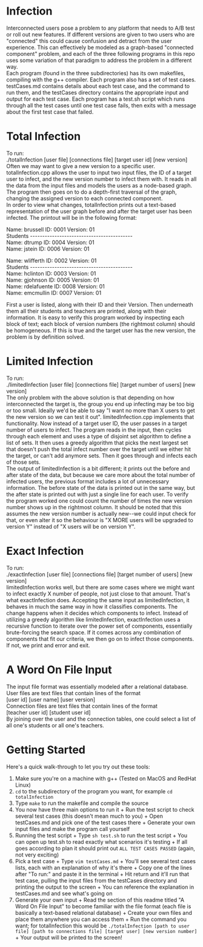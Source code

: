 # Infection
Interconnected users pose a problem to any platform that needs to A/B test or roll out new features. If different versions are given to two users who are "connected" this could cause confusion and detract from the user experience. This can effectively be modeled as a graph-based "connected component" problem, and each of the three following programs in this repo uses some variation of that paradigm to address the problem in a different way.  
Each program (found in the three subdirectories) has its own makefiles, compiling with the g++ compiler. Each program also has a set of test cases. testCases.md contains details about each test case, and the command to run them, and the testCases directory contains the appropriate input and output for each test case. Each program has a test.sh script which runs through all the test cases until one test case fails, then exits with a message about the first test case that failed.  

# Total Infection
To run:  
./totalInfection [user file] [connections file] [target user id] [new version]  
Often we may want to give a new version to a specific user. totalInfection.cpp allows the user to input two input files, the ID of a target user to infect, and the new version number to infect them with. It reads in all the data from the input files and models the users as a node-based graph. The program then goes on to do a depth-first traversal of the graph, changing the assigned version to each connected component.  
In order to view what changes, totalInfection prints out a text-based representation of the user graph before and after the target user has been infected. The printout will be in the following format:  

Name:   brussell        ID: 0001        Version: 01  
Students ------------------------------------------  
Name:     dtrump        ID: 0004        Version: 01  
Name:     jstein        ID: 0006        Version: 01  


Name:  wlifferth        ID: 0002        Version: 01  
Students ------------------------------------------  
Name:   hclinton        ID: 0003        Version: 01  
Name:   gjohnson        ID: 0005        Version: 01  
Name: rdelafuente       ID: 0008        Version: 01  
Name:  emcmullin        ID: 0007        Version: 01  

First a user is listed, along with their ID and their Version. Then underneath them all their students and teachers are printed, along with their information. It is easy to verify this program worked by inspecting each block of text; each block of version numbers (the rightmost column) should be homogeneous. If this is true and the target user has the new version, the problem is by definition solved.

# Limited Infection
To run:  
./limitedInfection [user file] [connections file] [target number of users] [new version]  
The only problem with the above solution is that depending on how interconnected the target is, the group you end up infecting may be too big or too small. Ideally we'd be able to say "I want no more than X users to get the new version so we can test it out". limitedInfection.cpp implements that functionality. Now instead of a target user ID, the user passes in a target number of users to infect.
The program reads in the input, then cycles through each element and uses a type of disjoint set algorithm to define a list of sets. It then uses a greedy algorithm that picks the next largest set that doesn't push the total infect number over the target until we either hit the target, or can't add anymore sets. Then it goes through and infects each of those sets.  
The output of limitedInfection is a bit different; it prints out the before and after state of the data, but because we care more about the total number of infected users, the previous format includes a lot of unnecessary information. The before state of the data is printed out in the same way, but the after state is printed out with just a single line for each user. To verify the program worked one could count the number of times the new version number shows up in the rightmost column. It should be noted that this assumes the new version number is actually new--we could input check for that, or even alter it so the behaviour is "X MORE users will be upgraded to version Y" instead of "X users will be on version Y".  

# Exact Infection
To run:  
./exactInfection [user file] [connections file] [target number of users] [new version]  
limitedInfection works well, but there are some cases where we might want to infect exactly X number of people, not just close to that amount. That's what exactInfection does. Accepting the same input as limitedInfection, it behaves in much the same way in how it classifies components. The change happens when it decides which components to infect. Instead of utilizing a greedy algorithm like limitedInfection, exactInfection uses a recursive function to iterate over the power set of components, essentially brute-forcing the search space. If it comes across any combination of components that fit our criteria, we then go on to infect those components. If not, we print and error and exit.  

# A Word On File Input
The input file format was essentially modeled after a relational database. User files are text files that contain lines of the format  
[user id] [user name] [user version]  
Connection files are text files that contain lines of the format  
[teacher user id] [student user id]  
By joining over the user and the connection tables, one could select a list of all one's students or all one's teachers.  

# Getting Started
Here's a quick walk-through to let you try out these tools:  
1.  Make sure you're on a machine with g++ (Tested on MacOS and RedHat Linux)
2.  `cd` to the subdirectory of the program you want, for example `cd totalInfection`
3.  Type `make` to run the makefile and compile the source
4.  You now have three main options to run it
        + Run the test script to check several test cases (this doesn't mean much to you)
        + Open testCases.md and pick one of the test cases there
        + Generate your own input files and make the program call yourself
5.  Running the test script
        + Type `sh test.sh` to run the test script
        + You can open up test.sh to read exactly what scenarios it's testing
        + If all goes according to plan it should print out `ALL TEST CASES PASSED` (again, not very exciting)
6.  Pick a test case
        + Type `vim testCases.md`
        + You'll see several test cases lists, each with an explanation of why it's there
        + Copy one of the lines after "To run:" and paste it in the terminal
        + Hit return and it'll run that test case, pulling the input files from the testCases directory and printing the output to the screen
        + You can reference the explanation in testCases.md and see what's going on
7.  Generate your own input
        + Read the section of this readme titled "A Word On File Input" to become familiar with the file format (each file is basically a text-based relational database)
        + Create your own files and place them anywhere you can access them
        + Run the command you want; for totalInfection this would be `./totalInfection [path to user file] [path to connections file] [target user] [new version number]`
        + Your output will be printed to the screen!

